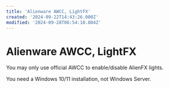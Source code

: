 ```yaml
---
title: 'Alienware AWCC, LightFX'
created: '2024-09-22T14:43:26.000Z'
modified: '2024-09-28T06:54:10.084Z'
---
```


# Alienware AWCC, LightFX

You may only use official AWCC to enable/disable AlienFX lights.

You need a Windows 10/11 installation, not Windows Server.
